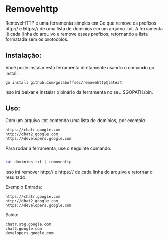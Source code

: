 # Removehttp

RemoveHTTP é uma ferramenta simples em Go que remove os prefixos http:// e https:// de uma lista de domínios em um arquivo .txt. A ferramenta lê cada linha do arquivo e remove esses prefixos, retornando a lista formatada sem os protocolos.

## Instalação:
Você pode instalar esta ferramenta diretamente usando o comando go install:

```bash
go install github.com/golaboffsec/removehttp@latest
```
Isso irá baixar e instalar o binário da ferramenta no seu $GOPATH/bin.

## Uso:
Com um arquivo .txt contendo uma lista de domínios, por exemplo:

```
https://chatr.google.com
http://chat2.google.com
https://developers.google.com
```
Para rodar a ferramenta, use o seguinte comando:
```bash

cat dominios.txt | removehttp
```

Isso irá remover http:// e https:// de cada linha do arquivo e retornar o resultado.

Exemplo
Entrada:

```
https://chatr.google.com
http://chat2.google.com
https://developers.google.com
```

Saída:

```
chatr.stg.google.com
chat2.google.com
developers.google.com
```
